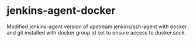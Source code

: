 # jenkins-agent-docker

Modified jenkins-agent version of upstream jenkins/ssh-agent with docker and git installed with docker group id set to ensure access to docker.sock.
